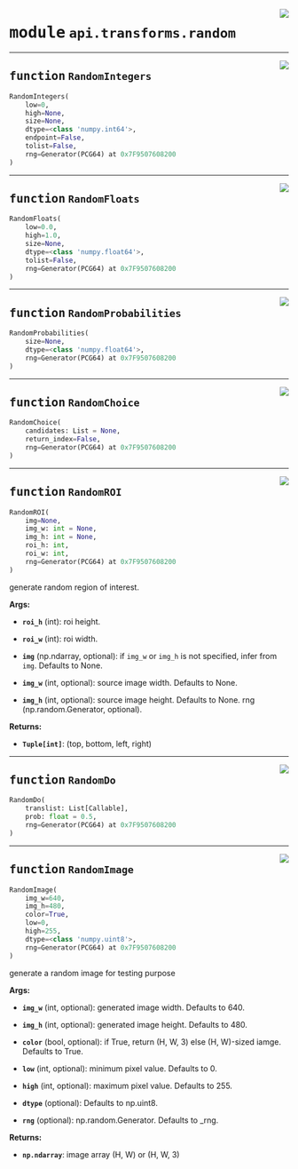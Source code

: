 <!-- markdownlint-disable -->

<a href="https://github.com/tjyuyao/ice-learn/blob/main/ice/api/transforms/random.py#L0"><img align="right" style="float:right;" src="https://img.shields.io/badge/-source-cccccc?style=flat-square"></a>

# <kbd>module</kbd> `api.transforms.random`







---

<a href="https://github.com/tjyuyao/ice-learn/blob/main/ice/llutil/dictprocess.py#L15"><img align="right" style="float:right;" src="https://img.shields.io/badge/-source-cccccc?style=flat-square"></a>

## <kbd>function</kbd> `RandomIntegers`

```python
RandomIntegers(
    low=0,
    high=None,
    size=None,
    dtype=<class 'numpy.int64'>,
    endpoint=False,
    tolist=False,
    rng=Generator(PCG64) at 0x7F9507608200
)
```








---

<a href="https://github.com/tjyuyao/ice-learn/blob/main/ice/llutil/dictprocess.py#L22"><img align="right" style="float:right;" src="https://img.shields.io/badge/-source-cccccc?style=flat-square"></a>

## <kbd>function</kbd> `RandomFloats`

```python
RandomFloats(
    low=0.0,
    high=1.0,
    size=None,
    dtype=<class 'numpy.float64'>,
    tolist=False,
    rng=Generator(PCG64) at 0x7F9507608200
)
```








---

<a href="https://github.com/tjyuyao/ice-learn/blob/main/ice/llutil/dictprocess.py#L33"><img align="right" style="float:right;" src="https://img.shields.io/badge/-source-cccccc?style=flat-square"></a>

## <kbd>function</kbd> `RandomProbabilities`

```python
RandomProbabilities(
    size=None,
    dtype=<class 'numpy.float64'>,
    rng=Generator(PCG64) at 0x7F9507608200
)
```








---

<a href="https://github.com/tjyuyao/ice-learn/blob/main/ice/llutil/dictprocess.py#L40"><img align="right" style="float:right;" src="https://img.shields.io/badge/-source-cccccc?style=flat-square"></a>

## <kbd>function</kbd> `RandomChoice`

```python
RandomChoice(
    candidates: List = None,
    return_index=False,
    rng=Generator(PCG64) at 0x7F9507608200
)
```








---

<a href="https://github.com/tjyuyao/ice-learn/blob/main/ice/llutil/dictprocess.py#L49"><img align="right" style="float:right;" src="https://img.shields.io/badge/-source-cccccc?style=flat-square"></a>

## <kbd>function</kbd> `RandomROI`

```python
RandomROI(
    img=None,
    img_w: int = None,
    img_h: int = None,
    roi_h: int,
    roi_w: int,
    rng=Generator(PCG64) at 0x7F9507608200
)
```

generate random region of interest.




**Args:**


 - <b>`roi_h`</b> (int):  roi height.

 - <b>`roi_w`</b> (int):  roi width.

 - <b>`img`</b> (np.ndarray, optional):  if `img_w` or `img_h` is not specified, infer from `img`. Defaults to None.

 - <b>`img_w`</b> (int, optional):  source image width. Defaults to None.

 - <b>`img_h`</b> (int, optional):  source image height. Defaults to None.
rng (np.random.Generator, optional).




**Returns:**


 - <b>`Tuple[int]`</b>:  (top, bottom, left, right)





---

<a href="https://github.com/tjyuyao/ice-learn/blob/main/ice/api/transforms/random.py#L78"><img align="right" style="float:right;" src="https://img.shields.io/badge/-source-cccccc?style=flat-square"></a>

## <kbd>function</kbd> `RandomDo`

```python
RandomDo(
    translist: List[Callable],
    prob: float = 0.5,
    rng=Generator(PCG64) at 0x7F9507608200
)
```








---

<a href="https://github.com/tjyuyao/ice-learn/blob/main/ice/llutil/dictprocess.py#L87"><img align="right" style="float:right;" src="https://img.shields.io/badge/-source-cccccc?style=flat-square"></a>

## <kbd>function</kbd> `RandomImage`

```python
RandomImage(
    img_w=640,
    img_h=480,
    color=True,
    low=0,
    high=255,
    dtype=<class 'numpy.uint8'>,
    rng=Generator(PCG64) at 0x7F9507608200
)
```

generate a random image for testing purpose




**Args:**


 - <b>`img_w`</b> (int, optional):  generated image width. Defaults to 640.

 - <b>`img_h`</b> (int, optional):  generated image height. Defaults to 480.

 - <b>`color`</b> (bool, optional):  if True, return (H, W, 3) else (H, W)-sized iamge. Defaults to True.

 - <b>`low`</b> (int, optional):  minimum pixel value. Defaults to 0.

 - <b>`high`</b> (int, optional):  maximum pixel value. Defaults to 255.

 - <b>`dtype`</b> (optional):  Defaults to np.uint8.

 - <b>`rng`</b> (optional):  np.random.Generator. Defaults to _rng.




**Returns:**


 - <b>`np.ndarray`</b>:  image array (H, W) or (H, W, 3)





